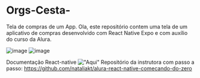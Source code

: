 # Orgs-Cesta-
Tela de compras de um App.
Ola, este repositório contem uma tela de um aplicativo de compras desenvolvido com React Native Expo e com auxílio do curso da Alura.

![image](https://user-images.githubusercontent.com/92764886/184673510-6631bdf2-192b-49b5-8985-4d3a4136060b.png)
![image](https://user-images.githubusercontent.com/92764886/184673540-0c896846-0b51-487e-adf7-c0c0ce2d4462.png)


Documentação React-native !["Aqui"](https://reactnative.dev/)
Repositório da instrutora com passo a passo: https://github.com/nataliakt/alura-react-native-comecando-do-zero

